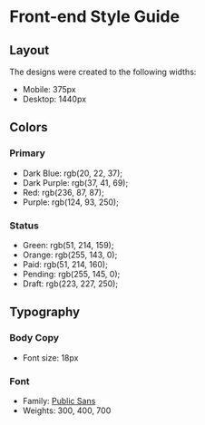 # Front-end Style Guide

## Layout

The designs were created to the following widths:

- Mobile: 375px
- Desktop: 1440px

## Colors
### Primary

- Dark Blue: rgb(20, 22, 37);
- Dark Purple: rgb(37, 41, 69);
- Red: rgb(236, 87, 87);
- Purple: rgb(124, 93, 250);

### Status

- Green: rgb(51, 214, 159);
- Orange: rgb(255, 143, 0);
- Paid: rgb(51, 214, 160);
- Pending: rgb(255, 145, 0);
- Draft: rgb(223, 227, 250);

## Typography

### Body Copy

- Font size: 18px

### Font

- Family: [Public Sans](https://fonts.google.com/specimen/Public+Sans)
- Weights: 300, 400, 700